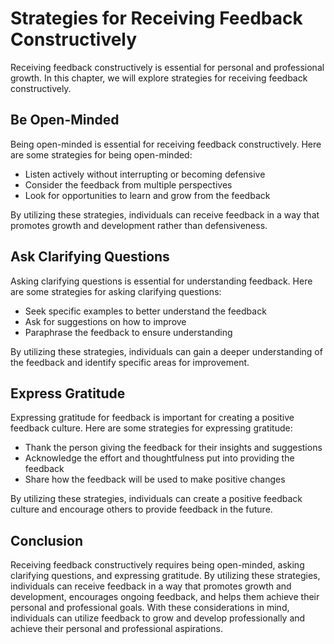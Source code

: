 Strategies for Receiving Feedback Constructively
======================================================================================================

Receiving feedback constructively is essential for personal and professional growth. In this chapter, we will explore strategies for receiving feedback constructively.

Be Open-Minded
--------------

Being open-minded is essential for receiving feedback constructively. Here are some strategies for being open-minded:

* Listen actively without interrupting or becoming defensive
* Consider the feedback from multiple perspectives
* Look for opportunities to learn and grow from the feedback

By utilizing these strategies, individuals can receive feedback in a way that promotes growth and development rather than defensiveness.

Ask Clarifying Questions
------------------------

Asking clarifying questions is essential for understanding feedback. Here are some strategies for asking clarifying questions:

* Seek specific examples to better understand the feedback
* Ask for suggestions on how to improve
* Paraphrase the feedback to ensure understanding

By utilizing these strategies, individuals can gain a deeper understanding of the feedback and identify specific areas for improvement.

Express Gratitude
-----------------

Expressing gratitude for feedback is important for creating a positive feedback culture. Here are some strategies for expressing gratitude:

* Thank the person giving the feedback for their insights and suggestions
* Acknowledge the effort and thoughtfulness put into providing the feedback
* Share how the feedback will be used to make positive changes

By utilizing these strategies, individuals can create a positive feedback culture and encourage others to provide feedback in the future.

Conclusion
----------

Receiving feedback constructively requires being open-minded, asking clarifying questions, and expressing gratitude. By utilizing these strategies, individuals can receive feedback in a way that promotes growth and development, encourages ongoing feedback, and helps them achieve their personal and professional goals. With these considerations in mind, individuals can utilize feedback to grow and develop professionally and achieve their personal and professional aspirations.
